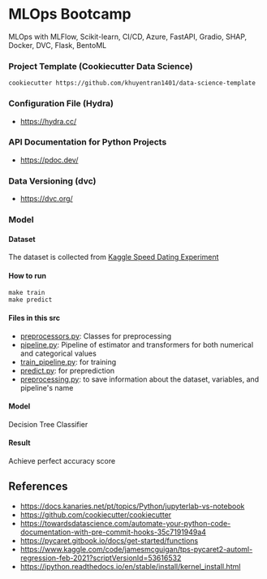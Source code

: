 # MLOps Bootcamp

MLOps with MLFlow, Scikit-learn, CI/CD, Azure, FastAPI, Gradio, SHAP, Docker, DVC, Flask, BentoML

### Project Template (Cookiecutter Data Science)

```
cookiecutter https://github.com/khuyentran1401/data-science-template
```

### Configuration File (Hydra)

- https://hydra.cc/

### API Documentation for Python Projects

- https://pdoc.dev/

### Data Versioning (dvc)

- https://dvc.org/


### Model 

#### Dataset

The dataset is collected from [Kaggle Speed Dating Experiment](https://www.kaggle.com/annavictoria/speed-dating-experiment)

#### How to run 
```
make train
make predict
```
#### Files in this src

* [preprocessors.py](./src/preprocessors.py): Classes for preprocessing
* [pipeline.py](./src/pipeline.py): Pipeline of estimator and transformers for both numerical and categorical values 
* [train_pipeline.py](./src/train_pipeline.py): for training 
* [predict.py](./src/predict.py): for preprediction
* [preprocessing.py](./src/config/preprocessing.py): to save information about the dataset, variables, and pipeline's name


#### Model

Decision Tree Classifier

#### Result

Achieve perfect accuracy score


## References

- https://docs.kanaries.net/pt/topics/Python/jupyterlab-vs-notebook
- https://github.com/cookiecutter/cookiecutter
- https://towardsdatascience.com/automate-your-python-code-documentation-with-pre-commit-hooks-35c7191949a4
- https://pycaret.gitbook.io/docs/get-started/functions
- https://www.kaggle.com/code/jamesmcguigan/tps-pycaret2-automl-regression-feb-2021?scriptVersionId=53616532
- https://ipython.readthedocs.io/en/stable/install/kernel_install.html

